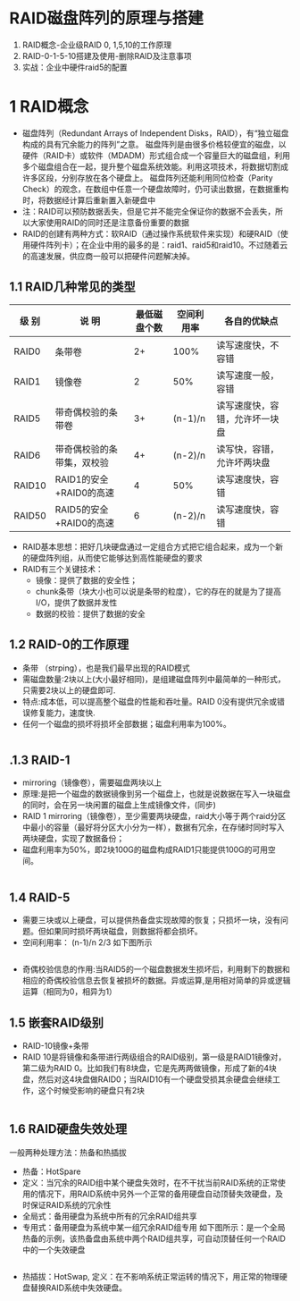 # RAID磁盘阵列的原理与搭建

1. RAID概念-企业级RAID 0, 1,5,10的工作原理
2. RAID-0-1-5-10搭建及使用-删除RAID及注意事项
3. 实战：企业中硬件raid5的配置

# 1 RAID概念
- 磁盘阵列（Redundant Arrays of Independent Disks，RAID），有“独立磁盘构成的具有冗余能力的阵列”之意。 磁盘阵列是由很多价格较便宜的磁盘，以硬件（RAID卡）或软件（MDADM）形式组合成一个容量巨大的磁盘组，利用多个磁盘组合在一起，提升整个磁盘系统效能。利用这项技术，将数据切割成许多区段，分别存放在各个硬盘上。 磁盘阵列还能利用同位检查（Parity Check）的观念，在数组中任意一个硬盘故障时，仍可读出数据，在数据重构时，将数据经计算后重新置入新硬盘中
- 注：RAID可以预防数据丢失，但是它并不能完全保证你的数据不会丢失，所以大家使用RAID的同时还是注意备份重要的数据
- RAID的创建有两种方式：软RAID（通过操作系统软件来实现）和硬RAID（使用硬件阵列卡）；在企业中用的最多的是：raid1、raid5和raid10。不过随着云的高速发展，供应商一般可以把硬件问题解决掉。

## 1.1 RAID几种常见的类型

  |级 别|说 明|最低磁盘个数|空间利用率|各自的优缺点|
  |-|-|-|-|-|
  |RAID0|条带卷|2+|100%|读写速度快，不容错|
  |RAID1|镜像卷|2|50%|读写速度一般，容错|
  |RAID5|带奇偶校验的条带卷|3+|(n-1)/n|读写速度快，容错，允许坏一块盘|
  |RAID6|带奇偶校验的条带集，双校验|4+|(n-2)/n|读写快，容错，允许坏两块盘|
  |RAID10|RAID1的安全+RAID0的高速|4|50%|读写速度快，容错|
  |RAID50|RAID5的安全+RAID0的高速|6|(n-2)/n|读写速度快，容错|

- RAID基本思想：把好几块硬盘通过一定组合方式把它组合起来，成为一个新的硬盘阵列组，从而使它能够达到高性能硬盘的要求
- RAID有三个关键技术：
  - 镜像：提供了数据的安全性；
  - chunk条带（块大小也可以说是条带的粒度），它的存在的就是为了提高I/O，提供了数据并发性
  - 数据的校验：提供了数据的安全

## 1.2 RAID-0的工作原理
- 条带 （strping），也是我们最早出现的RAID模式
- 需磁盘数量:2块以上(大小最好相同)，是组建磁盘阵列中最简单的一种形式，只需要2块以上的硬盘即可.
- 特点:成本低，可以提高整个磁盘的性能和吞吐量。RAID 0没有提供冗余或错误修复能力，速度快.
- 任何一个磁盘的损坏将损坏全部数据；磁盘利用率为100%。

![]()

## .1.3  RAID-1
- mirroring（镜像卷），需要磁盘两块以上
- 原理:是把一个磁盘的数据镜像到另一个磁盘上，也就是说数据在写入一块磁盘的同时，会在另一块闲置的磁盘上生成镜像文件，(同步)
- RAID 1 mirroring（镜像卷），至少需要两块硬盘，raid大小等于两个raid分区中最小的容量（最好将分区大小分为一样），数据有冗余，在存储时同时写入两块硬盘，实现了数据备份；
- 磁盘利用率为50%，即2块100G的磁盘构成RAID1只能提供100G的可用空间。

![]()

## 1.4  RAID-5
- 需要三块或以上硬盘，可以提供热备盘实现故障的恢复；只损坏一块，没有问题。但如果同时损坏两块磁盘，则数据将都会损坏。 
- 空间利用率： (n-1)/n   2/3  如下图所示

![]()

- 奇偶校验信息的作用:当RAID5的一个磁盘数据发生损坏后，利用剩下的数据和相应的奇偶校验信息去恢复被损坏的数据。异或运算,是用相对简单的异或逻辑运算（相同为0，相异为1）

## 1.5  嵌套RAID级别
- RAID-10镜像+条带
- RAID 10是将镜像和条带进行两级组合的RAID级别，第一级是RAID1镜像对，第二级为RAID 0。比如我们有8块盘，它是先两两做镜像，形成了新的4块盘，然后对这4块盘做RAID0；当RAID10有一个硬盘受损其余硬盘会继续工作，这个时候受影响的硬盘只有2块

![]()

## 1.6  RAID硬盘失效处理
一般两种处理方法：热备和热插拔
  - 热备：HotSpare
  - 定义：当冗余的RAID组中某个硬盘失效时，在不干扰当前RAID系统的正常使用的情况下，用RAID系统中另外一个正常的备用硬盘自动顶替失效硬盘，及时保证RAID系统的冗余性
- 全局式：备用硬盘为系统中所有的冗余RAID组共享
- 专用式：备用硬盘为系统中某一组冗余RAID组专用
如下图所示：是一个全局热备的示例，该热备盘由系统中两个RAID组共享，可自动顶替任何一个RAID中的一个失效硬盘

![]()

- 热插拔：HotSwap, 定义：在不影响系统正常运转的情况下，用正常的物理硬盘替换RAID系统中失效硬盘。

